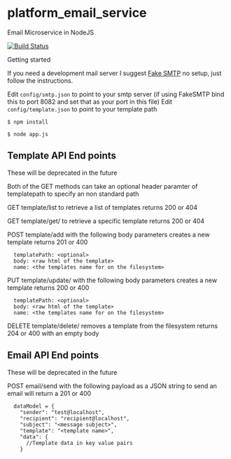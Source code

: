 # platform_email_service
Email Microservice in NodeJS

[![Build Status](https://travis-ci.org/UKHomeOffice/platform_email_service.svg)](https://travis-ci.org/UKHomeOffice/platform_email_service)

Getting started

If you need a development mail server I suggest [Fake SMTP](https://nilhcem.github.io/FakeSMTP/) no setup, just follow the instructions.

Edit `config/smtp.json` to point to your smtp server (if using FakeSMTP bind this to port 8082 and set that as your port in this file)
Edit `config/template.json` to point to your template path

`$ npm install`

`$ node app.js`



## Template API End points
These will be deprecated in the future

Both of the GET methods can take an optional header paramter of templatepath to specify an non standard path

GET template/list to retrieve a list of templates returns 200 or 404
 
GET template/get/<templateName> to retrieve a specific template returns 200 or 404

POST template/add with the following body parameters creates a new template returns 201 or 400

```
  templatePath: <optional>
  body: <raw html of the template>
  name: <the templates name for on the filesystem>
```

PUT template/update/<templatename> with the following body parameters creates a new template returns 200 or 400

```
  templatePath: <optional>
  body: <raw html of the template>
  name: <the templates name for on the filesystem>
```

DELETE template/delete/<templatename> removes a template from the filesystem returns 204 or 400 with an empty body

## Email API End points

These will be deprecated in the future

POST email/send with the following payload as a JSON string to send an email will return a 201 or 400 

```
  dataModel = {
    "sender": "test@localhost", 
    "recipient": "recipient@localhost",
    "subject": "<message subject>",
    "template": "<template name>",
    "data": {
      //Template data in key value pairs                     
    }
```

